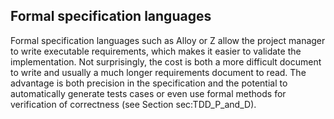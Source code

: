 ## Formal specification languages

Formal specification languages such as Alloy or Z allow the project manager to write executable requirements, which makes it easier to validate the implementation. Not surprisingly, the cost is both a more difficult document to write and usually a much longer requirements document to read. The advantage is both precision in the specification and the potential to automatically generate tests cases or even use formal methods for verification of correctness (see Section sec:TDD_P_and_D).